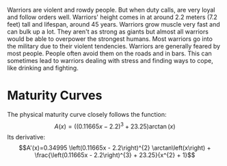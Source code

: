 Warriors are violent and rowdy people. But when duty calls, are very loyal and follow orders well. Warriors' height comes in at around 2.2 meters (7.2 feet) tall and lifespan, around 45 years. Warriors grow muscle very fast and can bulk up a lot. They aren't as strong as giants but almost all warriors would be able to overpower the strongest humans. Most warriors go into the military due to their violent tendencies. Warriors are generally feared by most people. People often avoid them on the roads and in bars. This can sometimes lead to warriors dealing with stress and finding ways to cope, like drinking and fighting.

# Maturity Curves
The physical maturity curve closely follows the function: $$A(x)=\left(\left(0.11665x-2.2\right)^{3}+23.25\right)\arctan\left(x\right)$$
Its derivative: $$A'(x)=0.34995 \left(0.11665x - 2.2\right)^{2} \arctan\left(x\right) + \frac{\left(0.11665x - 2.2\right)^{3} + 23.25}{x^{2} + 1}$$